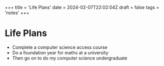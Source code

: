 +++
title = 'Life Plans'
date = 2024-02-07T22:02:04Z
draft = false
tags = 'notes'
+++

# Life Plans
- Complete a computer science access course
- Do a foundation year for maths at a university
- Then go on to do my computer science undergraduate